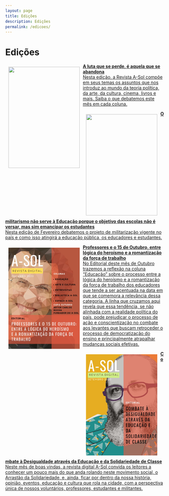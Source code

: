 ```yaml
---
layout: page
title: Edições
description: Edições
permalink: /edicoes/
---
```


<h1> Edições </h1>

<div><a href="http://cursinhoasol.com.br/revista/a-luta-que-se-perde-e-aquela-que-se-abandona/">

<p>
<img src="https://i.imgur.com/r6GUBke.png" style="float:left;width:226px;height:320px;padding: 10px 10px 10px 10px; text-align: justify;color:black;">
<strong>A luta que se perde, é aquela que se abandona</strong><br>
Nesta edição, a Revista A-Sol compõe em seus temas os assuntos que nos introduz ao mundo da teoria política, da arte, da cultura, cinema, livros e mais. Saiba o que debatemos este mês em cada coluna.</p>
</a></div>


<div><a href="http://cursinhoasol.com.br/revista/fev2021-editorial/">

<p>
<img src="https://i.imgur.com/is7Uf19.png" style="float:left;width:226px;height:320px;padding: 10px 10px 10px 10px; text-align: justify;color:black;">
<strong>O militarismo não serve à Educação porque o objetivo das escolas não é versar, mas sim emancipar os estudantes</strong><br>
Nesta edição de Fevereiro debatemos o projeto de militarização vigente no país e como isso atingirá a educação pública, os educadores e estudantes.</p>
</a></div>

<div><a href="http://cursinhoasol.com.br/revista/ed2-editorial/">

<p>
<img src="https://raw.githubusercontent.com/asolgru/revista/master/assets/img/edicoes/ed2.jpeg" style="float:left;width:226px;height:320px;padding: 10px 10px 10px 10px; text-align: justify;color:black;">
<strong>Professores e o 15 de Outubro, entre lógica do heroísmo e a romantização da força de trabalho</strong><br>
No Editorial deste mês de Outubro trazemos a reflexão na coluna “Educação” sobre o processo entre a lógica do heroísmo e a romantização da força de trabalho dos educadores que tende a ser acentuada na data em que se comemora a relevância dessa categoria. A linha que cruzamos aqui revela que essa tendência, se não alinhada com a realidade política do país, pode prejudicar o processo de ação e conscientização no combate aos levantes que buscam retroceder o processo de democratização do ensino e principalmente atrapalhar mudanças sociais efetivas.</p>
</a></div>


<div><a href="http://cursinhoasol.com.br/revista/ed1-editorial/">

<p>
<img src="https://raw.githubusercontent.com/asolgru/revista/master/assets/img/edicoes/ed1.jpeg" style="float:left;width:226px;height:320px;padding: 10px 10px 10px 10px; text-align: justify;color:black;">
<strong>Combate à Desigualdade através da Educação e da Solidariedade de Classe</strong><br>
Neste mês de boas vindas, a revista digital A-Sol convida os leitores a conhecer um pouco mais do que anda rolando neste movimento social, o Arrastão da Solidariedade, e, ainda, ficar por dentro da nossa história, opinião, eventos, educação e cultura que rola na cidade, com a perspectiva única de nossos voluntários, professores, estudantes e militantes.
</p>
</a></div>


